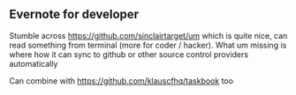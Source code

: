 ## Evernote for developer
Stumble across https://github.com/sinclairtarget/um which is quite nice, can read something from terminal (more for coder / hacker).
What um missing is where how it can sync to github or other source control providers automatically

Can combine with https://github.com/klauscfhq/taskbook too
